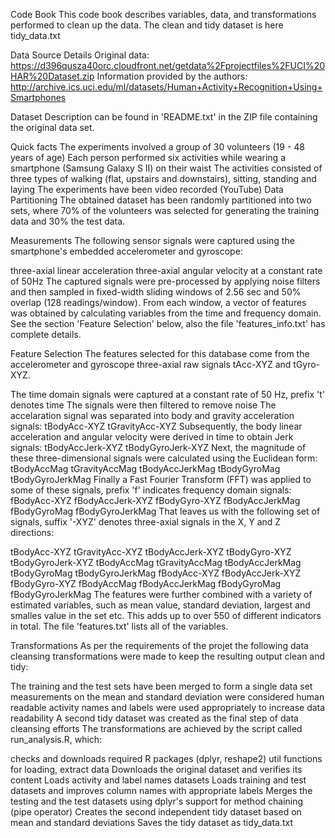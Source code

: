 Code Book
This code book describes variables, data, and transformations performed to clean up the data. The clean and tidy dataset is here tidy_data.txt

Data Source Details
Original data: https://d396qusza40orc.cloudfront.net/getdata%2Fprojectfiles%2FUCI%20HAR%20Dataset.zip
Information provided by the authors: http://archive.ics.uci.edu/ml/datasets/Human+Activity+Recognition+Using+Smartphones

Dataset Description
can be found in 'README.txt' in the ZIP file containing the original data set.

Quick facts
The experiments involved a group of 30 volunteers (19 - 48 years of age)
Each person performed six activities while wearing a smartphone (Samsung Galaxy S II) on their waist
The activities consisted of three types of walking (flat, upstairs and downstairs), sitting, standing and laying
The experiments have been video recorded (YouTube)
Data Partitioning
The obtained dataset has been randomly partitioned into two sets, where 70% of the volunteers was selected for generating the training data and 30% the test data.

Measurements
The following sensor signals were captured using the smartphone's embedded accelerometer and gyroscope:

three-axial linear acceleration
three-axial angular velocity at a constant rate of 50Hz
The captured signals were pre-processed by applying noise filters and then sampled in fixed-width sliding windows of 2.56 sec and 50% overlap (128 readings/window). From each window, a vector of features was obtained by calculating variables from the time and frequency domain. See the section 'Feature Selection' below, also the file 'features_info.txt' has complete details.

Feature Selection
The features selected for this database come from the accelerometer and gyroscope three-axial raw signals tAcc-XYZ and tGyro-XYZ.

The time domain signals were captured at a constant rate of 50 Hz, prefix 't' denotes time
The signals were then filtered to remove noise
The accelaration signal was separated into body and gravity acceleration signals:
tBodyAcc-XYZ
tGravityAcc-XYZ
Subsequently, the body linear acceleration and angular velocity were derived in time to obtain Jerk signals:
tBodyAccJerk-XYZ
tBodyGyroJerk-XYZ
Next, the magnitude of these three-dimensional signals were calculated using the Euclidean form:
tBodyAccMag
tGravityAccMag
tBodyAccJerkMag
tBodyGyroMag
tBodyGyroJerkMag
Finally a Fast Fourier Transform (FFT) was applied to some of these signals, prefix 'f' indicates frequency domain signals:
fBodyAcc-XYZ
fBodyAccJerk-XYZ
fBodyGyro-XYZ
fBodyAccJerkMag
fBodyGyroMag
fBodyGyroJerkMag
That leaves us with the following set of signals, suffix '-XYZ' denotes three-axial signals in the X, Y and Z directions:

tBodyAcc-XYZ
tGravityAcc-XYZ
tBodyAccJerk-XYZ
tBodyGyro-XYZ
tBodyGyroJerk-XYZ
tBodyAccMag
tGravityAccMag
tBodyAccJerkMag
tBodyGyroMag
tBodyGyroJerkMag
fBodyAcc-XYZ
fBodyAccJerk-XYZ
fBodyGyro-XYZ
fBodyAccMag
fBodyAccJerkMag
fBodyGyroMag
fBodyGyroJerkMag
The features were further combined with a variety of estimated variables, such as mean value, standard deviation, largest and smalles value in the set etc. This adds up to over 550 of different indicators in total. The file 'features.txt' lists all of the variables.

Transformations
As per the requirements of the projet the following data cleansing transformations were made to keep the resulting output clean and tidy:

The training and the test sets have been merged to form a single data set
measurements on the mean and standard deviation were considered
human readable activity names and labels were used appropriately to increase data readability
A second tidy dataset was created as the final step of data cleansing efforts
The transformations are achieved by the script called run_analysis.R, which:

checks and downloads required R packages (dplyr, reshape2)
util functions for loading, extract data
Downloads the original dataset and verifies its content
Loads activity and label names datasets
Loads training and test datasets and improves column names with appropriate labels
Merges the testing and the test datasets using dplyr's support for method chaining (pipe operator)
Creates the second independent tidy dataset based on mean and standard deviations
Saves the tidy dataset as tidy_data.txt
